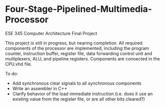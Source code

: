 # Four-Stage-Pipelined-Multimedia-Processor
ESE 345 Computer Architecture Final Project

This project is still in progress, but nearing completion. All required components of the processor are implemented, including the program counter, instruction buffer, register file, data forwarding control unit and multiplexers, ALU, and pipeline registers. Components are connected in the CPU.vhd file.

To do:
- Add synchronous clear signals to all synchronous components
- Write an assembler in C++
- Clarify behavior of the load immediate instruction (i.e. does it use an existing value from the register file, or are all other bits cleared?)

